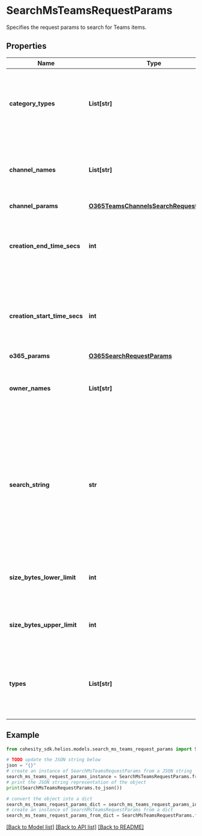# SearchMsTeamsRequestParams

Specifies the request params to search for Teams items.

## Properties

Name | Type | Description | Notes
------------ | ------------- | ------------- | -------------
**category_types** | **List[str]** | Specifies a list of teams files types. Only items within the given types will be returned. | [optional] 
**channel_names** | **List[str]** | Specifies the list of channel names to filter while doing search for files. | [optional] 
**channel_params** | [**O365TeamsChannelsSearchRequestParams**](O365TeamsChannelsSearchRequestParams.md) |  | [optional] 
**creation_end_time_secs** | **int** | Specifies the end time in Unix timestamp epoch in seconds when the item is created. | [optional] 
**creation_start_time_secs** | **int** | Specifies the start time in Unix timestamp epoch in seconds when the item is created. | [optional] 
**o365_params** | [**O365SearchRequestParams**](O365SearchRequestParams.md) |  | [optional] 
**owner_names** | **List[str]** | Specifies the list of owner email ids to filter on owner of the item. | [optional] 
**search_string** | **str** | Specifies the search string to filter the items. User can specify a wildcard character &#39;*&#39; as a suffix to a string where all item names are matched with the prefix string. | [optional] 
**size_bytes_lower_limit** | **int** | Specifies the minimum size of the item in bytes. | [optional] 
**size_bytes_upper_limit** | **int** | Specifies the maximum size of the item in bytes. | [optional] 
**types** | **List[str]** | Specifies a list of Teams item types. Only items within the given types will be returned. | [optional] 

## Example

```python
from cohesity_sdk.helios.models.search_ms_teams_request_params import SearchMsTeamsRequestParams

# TODO update the JSON string below
json = "{}"
# create an instance of SearchMsTeamsRequestParams from a JSON string
search_ms_teams_request_params_instance = SearchMsTeamsRequestParams.from_json(json)
# print the JSON string representation of the object
print(SearchMsTeamsRequestParams.to_json())

# convert the object into a dict
search_ms_teams_request_params_dict = search_ms_teams_request_params_instance.to_dict()
# create an instance of SearchMsTeamsRequestParams from a dict
search_ms_teams_request_params_from_dict = SearchMsTeamsRequestParams.from_dict(search_ms_teams_request_params_dict)
```
[[Back to Model list]](../README.md#documentation-for-models) [[Back to API list]](../README.md#documentation-for-api-endpoints) [[Back to README]](../README.md)


